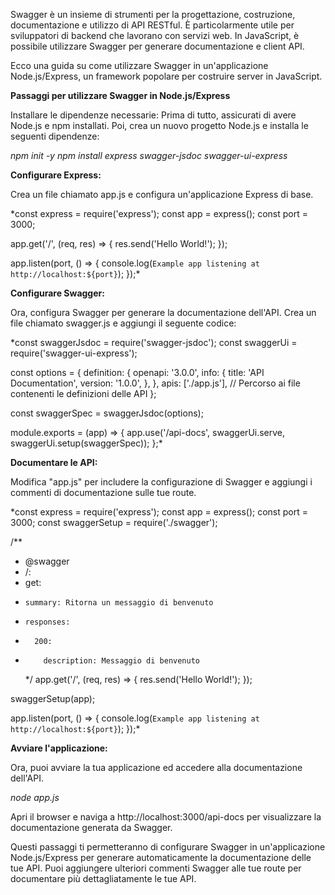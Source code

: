 Swagger è un insieme di strumenti per la progettazione, costruzione, documentazione e utilizzo di API RESTful. È particolarmente utile per sviluppatori di backend che lavorano con servizi web. In JavaScript, è possibile utilizzare Swagger per generare documentazione e client API.

Ecco una guida su come utilizzare Swagger in un'applicazione Node.js/Express, un framework popolare per costruire server in JavaScript.

**Passaggi per utilizzare Swagger in Node.js/Express**

Installare le dipendenze necessarie:
Prima di tutto, assicurati di avere Node.js e npm installati. Poi, crea un nuovo progetto Node.js e installa le seguenti dipendenze:

_npm init -y
npm install express swagger-jsdoc swagger-ui-express_

**Configurare Express:**

Crea un file chiamato app.js e configura un'applicazione Express di base.

\*const express = require('express');
const app = express();
const port = 3000;

app.get('/', (req, res) => {
res.send('Hello World!');
});

app.listen(port, () => {
console.log(`Example app listening at http://localhost:${port}`);
});\*

**Configurare Swagger:**

Ora, configura Swagger per generare la documentazione dell'API. Crea un file chiamato swagger.js e aggiungi il seguente codice:

\*const swaggerJsdoc = require('swagger-jsdoc');
const swaggerUi = require('swagger-ui-express');

const options = {
definition: {
openapi: '3.0.0',
info: {
title: 'API Documentation',
version: '1.0.0',
},
},
apis: ['./app.js'], // Percorso ai file contenenti le definizioni delle API
};

const swaggerSpec = swaggerJsdoc(options);

module.exports = (app) => {
app.use('/api-docs', swaggerUi.serve, swaggerUi.setup(swaggerSpec));
};\*

**Documentare le API:**

Modifica "app.js" per includere la configurazione di Swagger e aggiungi i commenti di documentazione sulle tue route.

\*const express = require('express');
const app = express();
const port = 3000;
const swaggerSetup = require('./swagger');

/\*\*

- @swagger
- /:
- get:
-     summary: Ritorna un messaggio di benvenuto
-     responses:
-       200:
-         description: Messaggio di benvenuto
  \*/
  app.get('/', (req, res) => {
  res.send('Hello World!');
  });

swaggerSetup(app);

app.listen(port, () => {
console.log(`Example app listening at http://localhost:${port}`);
});\*

**Avviare l'applicazione:**

Ora, puoi avviare la tua applicazione ed accedere alla documentazione dell'API.

_node app.js_

Apri il browser e naviga a http://localhost:3000/api-docs per visualizzare la documentazione generata da Swagger.

Questi passaggi ti permetteranno di configurare Swagger in un'applicazione Node.js/Express per generare automaticamente la documentazione delle tue API. Puoi aggiungere ulteriori commenti Swagger alle tue route per documentare più dettagliatamente le tue API.
